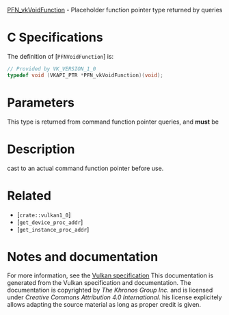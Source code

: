 [PFN_vkVoidFunction](https://www.khronos.org/registry/vulkan/specs/1.3-extensions/man/html/PFN_vkVoidFunction.html) - Placeholder function pointer type returned by queries

# C Specifications
The definition of [`PFNVoidFunction`] is:
```c
// Provided by VK_VERSION_1_0
typedef void (VKAPI_PTR *PFN_vkVoidFunction)(void);
```

# Parameters
This type is returned from command function pointer queries, and  **must**  be

# Description
cast to an actual command function pointer before use.

# Related
- [`crate::vulkan1_0`]
- [`get_device_proc_addr`]
- [`get_instance_proc_addr`]

# Notes and documentation
For more information, see the [Vulkan specification](https://www.khronos.org/registry/vulkan/specs/1.3-extensions/html/vkspec.html)
This documentation is generated from the Vulkan specification and documentation.
The documentation is copyrighted by *The Khronos Group Inc.* and is licensed under *Creative Commons Attribution 4.0 International*.
his license explicitely allows adapting the source material as long as proper credit is given.
        